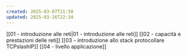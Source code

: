 ```yaml
---
created: 2025-03-07T21:58
updated: 2025-03-16T22:34
---
```

[[01 - introduzione alle reti|01 - introduzione alle reti]]
[[02 - capacità e prestazioni delle reti]]
[[03 - introduzione allo stack protocollare TCPslashIP]]
[[04 - livello applicazione]]